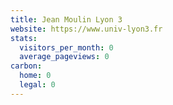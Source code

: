 ```yaml
---
title: Jean Moulin Lyon 3
website: https://www.univ-lyon3.fr
stats:
  visitors_per_month: 0
  average_pageviews: 0
carbon:
  home: 0
  legal: 0
---
```

